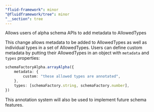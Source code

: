 ```yaml
---
"fluid-framework": minor
"@fluidframework/tree": minor
"__section": tree
---
```

Allows users of alpha schema APIs to add metadata to AllowedTypes

This change allows metadata to be added to AllowedTypes as well as individual types in a set of AllowedTypes.
Users can define custom metadata by putting their AllowedTypes in an object with `metadata` and `types` properties:

```typescript
schemaFactoryAlpha.arrayAlpha({
	metadata: {
		custom: "these allowed types are annotated",
	},
	types: [schemaFactory.string, schemaFactory.number],
})
```

This annotation system will also be used to implement future schema features.
